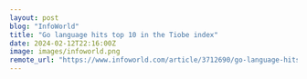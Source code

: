 ```yaml
---
layout: post
blog: "InfoWorld"
title: "Go language hits top 10 in the Tiobe index"
date: 2024-02-12T22:16:00Z
image: images/infoworld.png
remote_url: "https://www.infoworld.com/article/3712690/go-language-hits-top-10-in-the-tiobe-index.html#tk.rss_applicationdevelopment"
---
```

